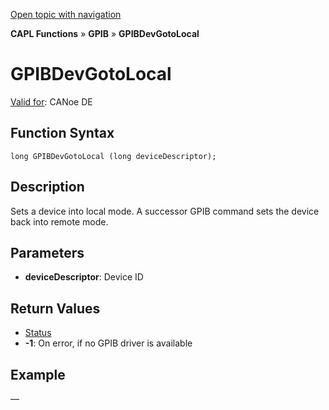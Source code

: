 [Open topic with navigation](../../../../../CANoeDEFamily.htm#Topics/CAPLFunctions/GPIB/Functions/CAPLfunctionGPIBDevGotoLocal.md)

**CAPL Functions** » **GPIB** » **GPIBDevGotoLocal**

# GPIBDevGotoLocal

[Valid for](../../../Shared/FeatureAvailability.md): CANoe DE

## Function Syntax

```
long GPIBDevGotoLocal (long deviceDescriptor);
```

## Description

Sets a device into local mode. A successor GPIB command sets the device back into remote mode.

## Parameters

- **deviceDescriptor**: Device ID

## Return Values

- [Status](../CAPLfunctionsGPIBStatus.md)
- **-1**: On error, if no GPIB driver is available

## Example

—
